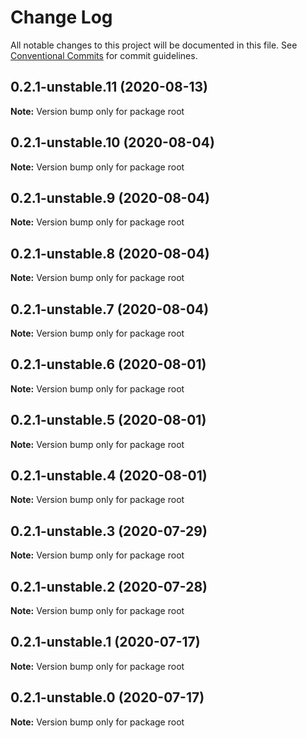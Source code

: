# Change Log

All notable changes to this project will be documented in this file.
See [Conventional Commits](https://conventionalcommits.org) for commit guidelines.

## 0.2.1-unstable.11 (2020-08-13)

**Note:** Version bump only for package root





## 0.2.1-unstable.10 (2020-08-04)

**Note:** Version bump only for package root





## 0.2.1-unstable.9 (2020-08-04)

**Note:** Version bump only for package root





## 0.2.1-unstable.8 (2020-08-04)

**Note:** Version bump only for package root





## 0.2.1-unstable.7 (2020-08-04)

**Note:** Version bump only for package root





## 0.2.1-unstable.6 (2020-08-01)

**Note:** Version bump only for package root





## 0.2.1-unstable.5 (2020-08-01)

**Note:** Version bump only for package root





## 0.2.1-unstable.4 (2020-08-01)

**Note:** Version bump only for package root





## 0.2.1-unstable.3 (2020-07-29)

**Note:** Version bump only for package root





## 0.2.1-unstable.2 (2020-07-28)

**Note:** Version bump only for package root





## 0.2.1-unstable.1 (2020-07-17)

**Note:** Version bump only for package root





## 0.2.1-unstable.0 (2020-07-17)

**Note:** Version bump only for package root
